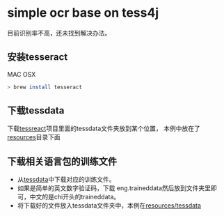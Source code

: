 # simple ocr base on tess4j

目前识别率不高，还未找到解决办法。

## 安装tesseract

MAC OSX
```bash
> brew install tesseract
```


## 下载tessdata

下载[tessreact](https://github.com/tesseract-ocr/tesseract)项目里面的tessdata文件夹放到某个位置，
本例中放在了[resources](src/main/resources/)目录下面



## 下载相关语言包的训练文件

  * 从[tessdata](https://github.com/tesseract-ocr/tessdata)中下载对应的训练文件。
  * 如果是简单的英文数字验证码，下载 eng.traineddata然后放到文件夹里即可，中文的是chi开头的traineddata。
  * 将下载好的文件放入tessdata文件夹中，本例在[resources/tessdata](src/main/resources/tessdata)


